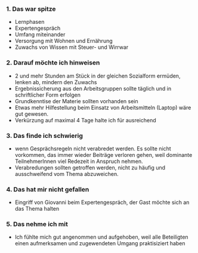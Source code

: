 ### 1. Das war spitze

- Lernphasen
- Expertengespräch
- Umfang miteinander
- Versorgung mit Wohnen und Ernährung
- Zuwachs von Wissen mit Steuer- und Wirrwar


### 2. Darauf möchte ich hinweisen

- 2 und mehr Stunden am Stück in der gleichen Sozialform ermüden, lenken ab, mindern den Zuwachs
- Ergebnissicherung aus den Arbeitsgruppen sollte täglich und in schriftlicher Form erfolgen
- Grundkenntise der Materie sollten vorhanden sein
- Etwas mehr Hilfestellung beim Einsatz von Arbeitsmitteln (Laptop) wäre gut gewesen.
- Verkürzung auf maximal 4 Tage halte ich für ausreichend


### 3. Das finde ich schwierig

- wenn Gesprächsregeln nicht verabredet werden.
  Es sollte nicht vorkommen, das immer wieder Beiträge verloren gehen, weil dominante TeilnehmerInnen viel Redezeit in Anspruch nehmen.
- Verabredungen sollten getroffen werden, nicht zu häufig und ausschweifend vom Thema abzuweichen.


### 4. Das hat mir nicht gefallen

- Eingriff von Giovanni beim Expertengespräch, der Gast möchte sich an das Thema halten


### 5. Das nehme ich mit

- Ich fühlte mich gut angenommen und aufgehoben, weil alle Beteiligten einen aufmerksamen und zugewendeten Umgang praktisiziert haben